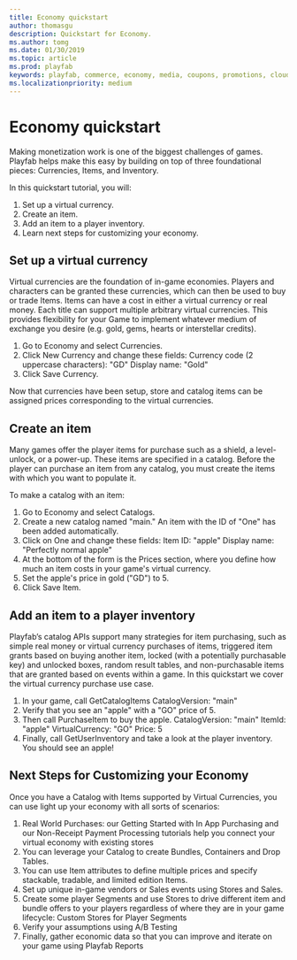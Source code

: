 ```yaml
---
title: Economy quickstart
author: thomasgu
description: Quickstart for Economy.
ms.author: tomg
ms.date: 01/30/2019
ms.topic: article
ms.prod: playfab
keywords: playfab, commerce, economy, media, coupons, promotions, cloudscript
ms.localizationpriority: medium
---
```


# Economy quickstart

Making monetization work is one of the biggest challenges of games. Playfab helps make this easy by building on top of three foundational pieces: Currencies, Items, and Inventory.

In this quickstart tutorial, you will:

1. Set up a virtual currency.
2. Create an item.
3. Add an item to a player inventory.
4. Learn next steps for customizing your economy.

## Set up a virtual currency

Virtual currencies are the foundation of in-game economies. Players and characters can be granted these currencies, which can then be used to buy or trade Items. Items can have a cost in either a virtual currency or real money. Each title can support multiple arbitrary virtual currencies. This provides flexibility for your Game to implement whatever medium of exchange you desire (e.g. gold, gems, hearts or interstellar credits).
 
1. Go to Economy and select Currencies.
2. Click New Currency and change these fields:
    Currency code (2 uppercase characters): "GD"
    Display name: "Gold"
3. Click Save Currency.
 
Now that currencies have been setup, store and catalog items can be assigned prices corresponding to the virtual currencies.

## Create an item

Many games offer the player items for purchase such as a shield, a level-unlock, or a power-up. These items are specified in a catalog. Before the player can purchase an item from any catalog, you must create the items with which you want to populate it.

To make a catalog with an item:

1. Go to Economy and select Catalogs.
2. Create a new catalog named "main." An item with the ID of "One" has been added automatically.
3. Click on One and change these fields:
    Item ID: "apple"
    Display name: "Perfectly normal apple"
4. At the bottom of the form is the Prices section, where you define how much an item costs in your           game's virtual currency.
5. Set the apple's price in gold ("GD") to 5.
6. Click Save Item.
 
## Add an item to a player inventory

Playfab’s catalog APIs support many strategies for item purchasing, such as simple real money or virtual currency purchases of items, triggered item grants based on buying another item, locked (with a potentially purchasable key) and unlocked boxes, random result tables, and non-purchasable items that are granted based on events within a game. In this quickstart we cover the virtual currency purchase use case.

1. In your game, call GetCatalogItems
    CatalogVersion: "main"
2. Verify that you see an "apple" with a "GO" price of 5.
3. Then call PurchaseItem to buy the apple.
    CatalogVersion: "main"
    ItemId: "apple"
    VirtualCurrency: "GO"
    Price: 5
4. Finally, call GetUserInventory and take a look at the player inventory. You should see an apple!

## Next Steps for Customizing your Economy

Once you have a Catalog with Items supported by Virtual Currencies, you can use light up your economy with all sorts of scenarios:

1. Real World Purchases: our Getting Started with In App Purchasing and our Non-Receipt Payment Processing    tutorials help you connect your virtual economy with existing stores
2. You can leverage your Catalog to create Bundles, Containers and Drop Tables. 
3. You can use Item attributes to define multiple prices and specify stackable, tradable, and limited         edition Items. 
4. Set up unique in-game vendors or Sales events using Stores and Sales.
5. Create some player Segments and use Stores to drive different item and bundle offers to your players       regardless of where they are in your game lifecycle:  Custom Stores for Player Segments
6. Verify your assumptions using A/B Testing 
7. Finally, gather economic data so that you can improve and iterate on your game using Playfab Reports
